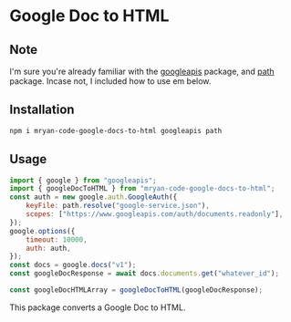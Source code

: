 # Google Doc to HTML

## Note
I'm sure you're already familiar with the [googleapis](https://github.com/googleapis/google-api-nodejs-client) package, and [path](https://nodejs.org/api/path.html) package. Incase not, I included how to use em below.

## Installation
```bash
npm i mryan-code-google-docs-to-html googleapis path
```

## Usage
```javascript
import { google } from "googleapis";
import { googleDocToHTML } from "mryan-code-google-docs-to-html";
const auth = new google.auth.GoogleAuth({
    keyFile: path.resolve("google-service.json"),
    scopes: ["https://www.googleapis.com/auth/documents.readonly"],
});
google.options({
    timeout: 10000,
    auth: auth,
});
const docs = google.docs("v1");
const googleDocResponse = await docs.documents.get("whatever_id");

const googleDocHTMLArray = googleDocToHTML(googleDocResponse);
```

This package converts a Google Doc to HTML.

